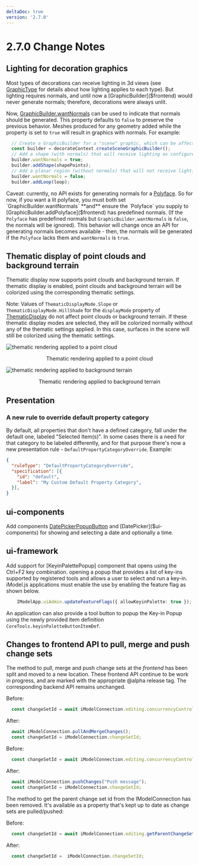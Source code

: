 ```yaml
---
deltaDoc: true
version: '2.7.0'
---
```

# 2.7.0 Change Notes

## Lighting for decoration graphics

Most types of decorations can receive lighting in 3d views (see [GraphicType]($frontend) for details about how lighting applies to each type). But lighting requires normals, and until now a [GraphicBuilder[($frontend) would never generate normals; therefore, decorations were always unlit.

Now, [GraphicBuilder.wantNormals]($frontend) can be used to indicate that normals should be generated. This property defaults to `false` to preserve the previous behavior. Meshes produced for any geometry added while the property is set to `true` will result in graphics with normals. For example:
```ts
  // Create a GraphicBuilder for a "scene" graphic, which can be affected by the view's light settings.
  const builder = decorateContext.createSceneGraphicBuilder();
  // Add a shape (with normals) that will receive lighting as configured in the view.
  builder.wantNormals = true;
  builder.addShape(shapePoints);
  // Add a planar region (without normals) that will not receive lighting.
  builder.wantNormals = false;
  builder.addLoop(loop);
```

Caveat: currently, no API exists for generating normals for a [Polyface]($geometry-core). So for now, if you want a lit polyface, you must both set `GraphicBuilder.wantNormals` **and** ensure the `Polyface` you supply to [GraphicBuilder.addPolyface]($frontend) has predefined normals. (If the `Polyface` has predefined normals but `GraphicBuilder.wantNormals` is `false`, the normals will be ignored). This behavior will change once an API for generating normals becomes available - then, the normals will be generated if the `Polyface` lacks them and `wantNormals` is `true`.

## Thematic display of point clouds and background terrain

Thematic display now supports point clouds and background terrain. If thematic display is enabled, point clouds and background terrain will be colorized using the corresponding thematic settings.

Note: Values of `ThematicDisplayMode.Slope` or `ThematicDisplayMode.HillShade` for the `displayMode` property of [ThematicDisplay]($common) do not affect point clouds or background terrain. If these thematic display modes are selected, they will be colorized normally without any of the thematic settings applied. In this case, surfaces in the scene will still be colorized using the thematic settings.

![thematic rendering applied to a point cloud](./assets/thematic_pointclouds.png)
<p align="center">Thematic rendering applied to a point cloud</p>

![thematic rendering applied to background terrain](./assets/thematicTerrain.png)
<p align="center">Thematic rendering applied to background terrain</p>

## Presentation

### A new rule to override default property category

By default, all properties that don't have a defined category, fall under the default one, labeled "Selected Item(s)". In
some cases there is a need for that category to be labeled differently, and for that purpose there's now a new presentation
rule - `DefaultPropertyCategoryOverride`. Example:

```JSON
{
  "ruleType": "DefaultPropertyCategoryOverride",
  "specification": [{
    "id": "default",
    "label": "My Custom Default Property Category",
  }],
}
```

## ui-components

Add components [DatePickerPopupButton]($ui-components) and [DatePicker]($ui-components) for showing and selecting a date and optionally a time.

## ui-framework

Add support for [KeyinPalettePopup] component that opens using the Ctrl+F2 key combination. opening a popup that provides a list of key-ins supported by registered tools and allows a user to select and run a key-in. iModel.js applications must enable the use by enabling the feature flag as shown below.

```ts
    IModelApp.uiAdmin.updateFeatureFlags({ allowKeyinPalette: true });
```

An application can also provide a tool button to popup the Key-in Popup using the newly provided item definition `CoreTools.keyinPaletteButtonItemDef`.

## Changes to frontend API to pull, merge and push change sets

The method to pull, merge and push change sets at the *frontend* has been split and moved to a new location. These frontend API continue to be work in progress, and are marked with the appropriate @alpha release tag. The corresponding backend API remains unchanged.

Before:
```ts
  const changeSetId = await iModelConnection.editing.concurrencyControl.pullMergePush("", false /*=doPush*/);
```

After:
```ts
  await iModelConnection.pullAndMergeChanges();
  const changeSetId = iModelConnection.changeSetId;
```

Before:
```ts
  const changeSetId = await iModelConnection.editing.concurrencyControl.pullMergePush("Push message", true /*=doPush*/);
```

After:
```ts
  await iModelConnection.pushChanges("Push message");
  const changeSetId = iModelConnection.changeSetId;
```

The method to get the parent change set id from the IModelConnection has been removed. It's available as a property that's kept up to date as change sets are pulled/pushed:

Before:
```ts
  const changeSetId = await iModelConnection.editing.getParentChangeSetId();
```

After:
```ts
  const changeSetId =  iModelConnection.changeSetId;
```

